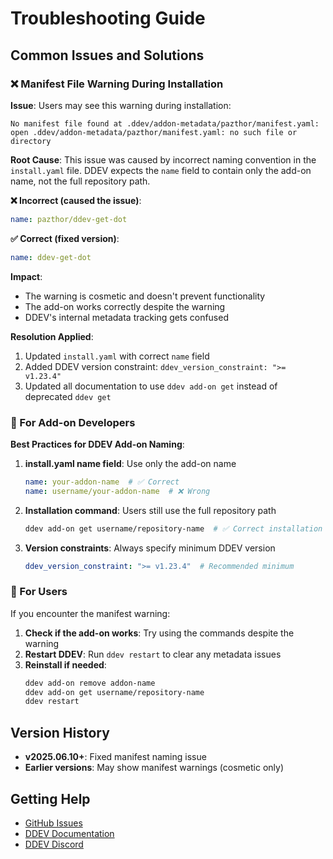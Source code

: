 # Troubleshooting Guide

## Common Issues and Solutions

### ❌ Manifest File Warning During Installation

**Issue**: Users may see this warning during installation:
```
No manifest file found at .ddev/addon-metadata/pazthor/manifest.yaml: 
open .ddev/addon-metadata/pazthor/manifest.yaml: no such file or directory
```

**Root Cause**: 
This issue was caused by incorrect naming convention in the `install.yaml` file. DDEV expects the `name` field to contain only the add-on name, not the full repository path.

**❌ Incorrect (caused the issue)**:
```yaml
name: pazthor/ddev-get-dot
```

**✅ Correct (fixed version)**:
```yaml  
name: ddev-get-dot
```

**Impact**: 
- The warning is cosmetic and doesn't prevent functionality
- The add-on works correctly despite the warning
- DDEV's internal metadata tracking gets confused

**Resolution Applied**:
1. Updated `install.yaml` with correct `name` field
2. Added DDEV version constraint: `ddev_version_constraint: ">= v1.23.4"`
3. Updated all documentation to use `ddev add-on get` instead of deprecated `ddev get`

### 🔧 For Add-on Developers

**Best Practices for DDEV Add-on Naming**:

1. **install.yaml name field**: Use only the add-on name
   ```yaml
   name: your-addon-name  # ✅ Correct
   name: username/your-addon-name  # ❌ Wrong
   ```

2. **Installation command**: Users still use the full repository path
   ```bash
   ddev add-on get username/repository-name  # ✅ Correct installation
   ```

3. **Version constraints**: Always specify minimum DDEV version
   ```yaml
   ddev_version_constraint: ">= v1.23.4"  # Recommended minimum
   ```

### 🚀 For Users

If you encounter the manifest warning:

1. **Check if the add-on works**: Try using the commands despite the warning
2. **Restart DDEV**: Run `ddev restart` to clear any metadata issues  
3. **Reinstall if needed**: 
   ```bash
   ddev add-on remove addon-name
   ddev add-on get username/repository-name
   ddev restart
   ```

## Version History

- **v2025.06.10+**: Fixed manifest naming issue
- **Earlier versions**: May show manifest warnings (cosmetic only)

## Getting Help

- [GitHub Issues](https://github.com/pazthor/ddev-get-dot/issues)
- [DDEV Documentation](https://ddev.readthedocs.io/)
- [DDEV Discord](https://discord.gg/5wjP76mBJD) 
